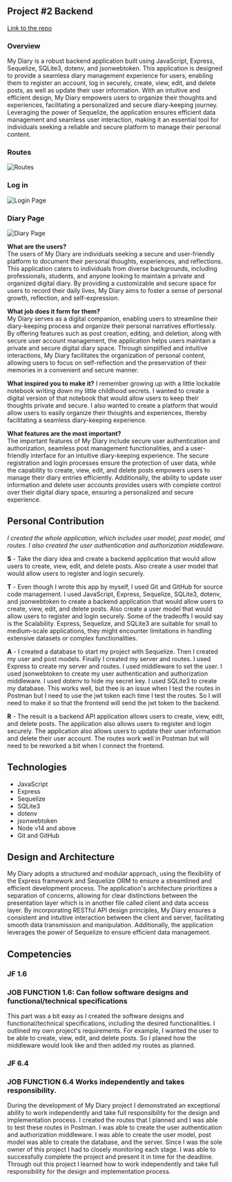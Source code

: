 ## Project #2 Backend
[Link to the repo](https://github.com/ejero/My-Diary)
### Overview
My Diary is a robust backend application built using JavaScript, Express, Sequelize, SQLite3, dotenv, and jsonwebtoken. This application is designed to provide a seamless diary management experience for users, enabling them to register an account, log in securely, create, view, edit, and delete posts, as well as update their user information. With an intuitive and efficient design, My Diary empowers users to organize their thoughts and experiences, facilitating a personalized and secure diary-keeping journey. Leveraging the power of Sequelize, the application ensures efficient data management and seamless user interaction, making it an essential tool for individuals seeking a reliable and secure platform to manage their personal content.

### Routes
![Routes](Routes.png)
### Log in 
![Login Page](Backend.png)  
### Diary Page
![Diary Page](Backend-Pic2.png)  


**What are the users?**  
The users of My Diary are individuals seeking a secure and user-friendly platform to document their personal thoughts, experiences, and reflections. This application caters to individuals from diverse backgrounds, including professionals, students, and anyone looking to maintain a private and organized digital diary. By providing a customizable and secure space for users to record their daily lives, My Diary aims to foster a sense of personal growth, reflection, and self-expression.

**What job does it form for them?**  
My Diary serves as a digital companion, enabling users to streamline their diary-keeping process and organize their personal narratives effortlessly. By offering features such as post creation, editing, and deletion, along with secure user account management, the application helps users maintain a private and secure digital diary space. Through simplified and intuitive interactions, My Diary facilitates the organization of personal content, allowing users to focus on self-reflection and the preservation of their memories in a convenient and secure manner.  

**What inspired you to make it?** 
I remember growing up with a little lockable notebook writing down my little childhood secrets. I wanted to create a digital version of that notebook that would allow users to keep their thoughts private and secure. I also wanted to create a platform that would allow users to easily organize their thoughts and experiences, thereby facilitating a seamless diary-keeping experience.

**What features are the most important?**  
The important features of My Diary include secure user authentication and authorization, seamless post management functionalities, and a user-friendly interface for an intuitive diary-keeping experience. The secure registration and login processes ensure the protection of user data, while the capability to create, view, edit, and delete posts empowers users to manage their diary entries efficiently. Additionally, the ability to update user information and delete user accounts provides users with complete control over their digital diary space, ensuring a personalized and secure experience.  

## Personal Contribution 
_I created the whole application, which includes user model, post model, and routes. I also created the user authentication and authorization middleware._

**S** - Take the diary idea and create a backend application that would allow users to create, view, edit, and delete posts. Also create a user model that would allow users to register and login securely. 

**T** - Even though I wrote this app by myself, I used Git and GitHub for source code management. I used JavaScript, Express, Sequelize, SQLite3, dotenv, and jsonwebtoken to create a backend application that would allow users to create, view, edit, and delete posts. Also create a user model that would allow users to register and login securely. Some of the tradeoffs I would say is the Scalability. Express, Sequelize, and SQLite3 are suitable for small to medium-scale applications, they might encounter limitations in handling extensive datasets or complex functionalities.   

**A** - I created a database to start my project with Sequelize. Then I created my user and post models. Finally I created my server and routes. I used Express to create my server and routes. I used middleware to set the user. I used jsonwebtoken to create my user authentication and authorization middleware. I used dotenv to hide my secret key. I used SQLite3 to create my database. This works well, but thee is an issue when I test the routes in Postman but I need to use the jwt token each time I test the routes. So I will need to make it so that the frontend will send the jwt token to the backend.

**R** - The result is a backend API application allows users to create, view, edit, and delete posts. The application also allows users to register and login securely. The application also allows users to update their user information and delete their user account. The routes work well in Postman but will need to be reworked a bit when I connect the frontend.  

## Technologies
- JavaScript
- Express
- Sequelize
- SQLite3
- dotenv
- jsonwebtoken
- Node v14 and above
- Git and GitHub

## Design and Architecture
 My Diary adopts a structured and modular approach, using the flexibility of the Express framework and Sequelize ORM to ensure a streamlined and efficient development process. The application's architecture prioritizes a separation of concerns, allowing for clear distinctions between the presentation layer which is in another file called client and data access layer. By incorporating RESTful API design principles, My Diary ensures a consistent and intuitive interaction between the client and server, facilitating smooth data transmission and manipulation. Additionally, the application leverages the power of Sequelize to ensure efficient data management.


## Competencies
### JF 1.6
### JOB FUNCTION 1.6: Can follow software designs and functional/technical specifications
This part was a bit easy as I created the software designs and functional/technical specifications, including the desired functionalities. I outlined my own project's requirements. For example, I wanted the user to be able to create, view, edit, and delete posts. So I planed how the middleware would look like and then added my routes as planned. 

### JF 6.4
### JOB FUNCTION 6.4 Works independently and takes responsibility.					
During the development of My Diary project I demonstrated an exceptional ability to work independently and take full responsibility for the design and implementation process. I created the routes that I planned and I was able to test these routes in Postman. I was able to create the user authentication and authorization middleware. I was able to create the user model, post model was able to create the database, and the server. Since I was the sole owner of this project I had to closely monitoring each stage. I was able to successfully complete the project and present it in time for the deadline. Through out this project I learned how to work independently and take full responsibility for the design and implementation process.